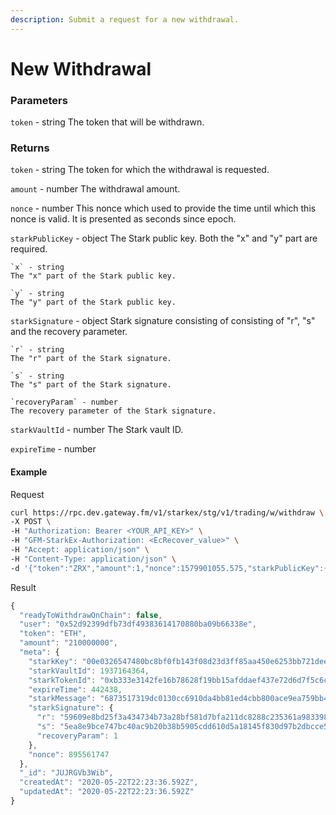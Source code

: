 ```yaml
---
description: Submit a request for a new withdrawal.
---
```

# New Withdrawal

### **Parameters**

`token` - string
The token that will be withdrawn.

### **Returns**

`token` - string
The token for which the withdrawal is requested.

`amount` - number
The withdrawal amount.

`nonce` - number
This nonce which used to provide the time until which this nonce is valid. It is presented as seconds since epoch.

`starkPublicKey` - object
The Stark public key. Both the "x" and "y" part are required.

    `x` - string
    The "x" part of the Stark public key.
    
    `y` - string
    The "y" part of the Stark public key.

`starkSignature` - object
Stark signature consisting of consisting of "r", "s" and the recovery parameter.

    `r` - string
    The "r" part of the Stark signature.
    
    `s` - string
    The "s" part of the Stark signature.
    
    `recoveryParam` - number
    The recovery parameter of the Stark signature.

`starkVaultId` - number
The Stark vault ID.

`expireTime` - number

#### **Example**

Request

```bash
curl https://rpc.dev.gateway.fm/v1/starkex/stg/v1/trading/w/withdraw \
-X POST \
-H "Authorization: Bearer <YOUR_API_KEY>" \
-H "GFM-StarkEx-Authorization: <EcRecover_value>" \
-H "Accept: application/json" \
-H "Content-Type: application/json" \  
-d '{"token":"ZRX","amount":1,"nonce":1579901055.575,"starkPublicKey":{"x":"6d840e6d0ecfcbcfa83c0f704439e16c69383d93f51427feb9a4f2d21fbe075","y":"58f7ce5eb6eb5bd24f70394622b1f4d2c54ebca317a3e61bf9f349dccf166cf"},"starkSignature":{"r":"1f38f551d798562c16d28733c7e3ff6850898d82f0ac9ccd39d373303b1778c","s":"518560420e52a37e9f580f024fc0fe8572cb2f5437a839075bbf4b2b123d572","recoveryParam":1},"starkVaultId":1000003,"expireTime":442438}'
```


Result

```javascript
{
  "readyToWithdrawOnChain": false,
  "user": "0x52d92399dfb73df49383614170880ba09b66338e",
  "token": "ETH",
  "amount": "210000000",
  "meta": {
    "starkKey": "00e0326547480bc8bf0fb143f08d23d3ff85aa450e6253bb721dee1410a83b73",
    "starkVaultId": 1937164364,
    "starkTokenId": "0xb333e3142fe16b78628f19bb15afddaef437e72d6d7f5c6c20c6801a27fba6",
    "expireTime": 442438,
    "starkMessage": "6873517319dc0130cc6910da4bb81ed4cbb800ace9ea759bb46652f0ec21093",
    "starkSignature": {
      "r": "59609e8bd25f3a434734b73a28bf581d7bfa211dc8288c235361a9833988272",
      "s": "5ea8e9bce747bc40ac9b20b38b5905cdd610d5a18145f830d97b2dbcce573a2",
      "recoveryParam": 1
    },
    "nonce": 895561747
  },
  "_id": "JUJRGVb3Wib",
  "createdAt": "2020-05-22T22:23:36.592Z",
  "updatedAt": "2020-05-22T22:23:36.592Z"
}
```
